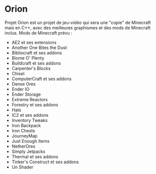 ﻿# Orion
Projet Orion est un projet de jeu-vidéo qui sera une "copie" de Minecraft mais en C++, avec des meilleures graphismes et des mods de Minecraft inclus.
Mods de Minecraft prévu :
- AE2 et ses extensions
- Another One Bites the Dust
- Bibliocraft et ses addons
- Biome O' Plenty
- Buildcraft et ses addons
- Carpenter's Blocks
- Chisel
- ComputerCraft et ses addons
- Dense Ores
- Ender IO
- Ender Storage
- Extreme Reactors
- Forestry et ses addons
- Hats
- IC2 et ses addons
- Inventory Tweaks
- Iron Backpack
- Iron Chests
- JourneyMap
- Just Enough Items
- NetherOres
- Simply Jetpacks
- Thermal et ses addons
- Tinker's Construct et ses addons
- Un Shader